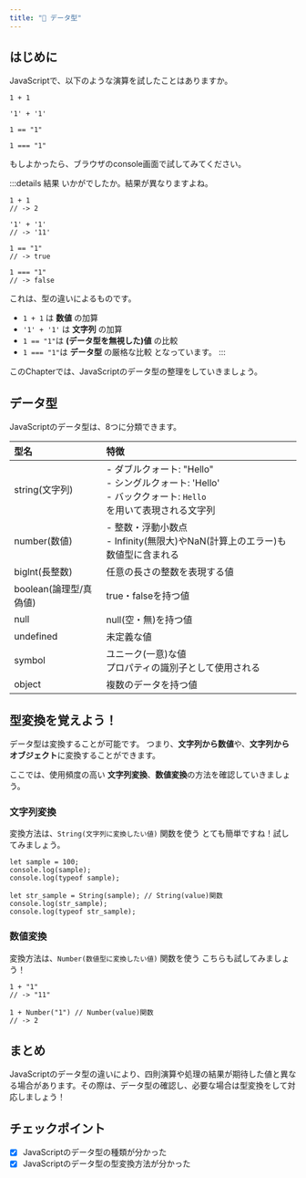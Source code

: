 ```yaml
---
title: "🔰 データ型"
---
```


## はじめに
JavaScriptで、以下のような演算を試したことはありますか。

```javascript:sample演算
1 + 1

'1' + '1'

1 == "1"

1 === "1"
```

もしよかったら、ブラウザのconsole画面で試してみてください。

:::details 結果
いかがでしたか。結果が異なりますよね。

```javascript:結果
1 + 1
// -> 2

'1' + '1'
// -> '11'

1 == "1"
// -> true

1 === "1"
// -> false
```

これは、型の違いによるものです。
- `1 + 1` は **数値** の加算
- `'1' + '1'` は **文字列** の加算
- `1 == "1"`は **(データ型を無視した)値** の比較
- `1 === "1"`は **データ型** の厳格な比較
となっています。
:::

このChapterでは、JavaScriptのデータ型の整理をしていきましょう。

## データ型
JavaScriptのデータ型は、8つに分類できます。

|型名|特徴|
|:--|:--|
|string(文字列)|- ダブルクォート: "Hello"<br>- シングルクォート: 'Hello'<br>- バッククォート: `Hello` <br>を用いて表現される文字列|
|number(数値)|- 整数・浮動小数点<br>- Infinity(無限大)やNaN(計算上のエラー)も数値型に含まれる|
|biglnt(長整数)|任意の長さの整数を表現する値|
|boolean(論理型/真偽値)|true・falseを持つ値|
|null|null(空・無)を持つ値|
|undefined|未定義な値|
|symbol|ユニーク(一意)な値<br>プロパティの識別子として使用される|
|object|複数のデータを持つ値|

## 型変換を覚えよう！
データ型は変換することが可能です。
つまり、**文字列から数値**や、**文字列からオブジェクト**に変換することができます。

ここでは、使用頻度の高い
**文字列変換**、**数値変換**の方法を確認していきましょう。

### 文字列変換
変換方法は、`String(文字列に変換したい値)` 関数を使う
とても簡単ですね！試してみましょう。

```javascript:文字列に変換する
let sample = 100;
console.log(sample);
console.log(typeof sample);

let str_sample = String(sample); // String(value)関数
console.log(str_sample);
console.log(typeof str_sample);
```

### 数値変換
変換方法は、`Number(数値型に変換したい値)` 関数を使う
こちらも試してみましょう！

```javascript:数値型に変換する
1 + "1"
// -> "11"

1 + Number("1") // Number(value)関数
// -> 2
```

## まとめ
JavaScriptのデータ型の違いにより、四則演算や処理の結果が期待した値と異なる場合があります。その際は、データ型の確認し、必要な場合は型変換をして対応しましょう！

## チェックポイント
- [x] JavaScriptのデータ型の種類が分かった
- [x] JavaScriptのデータ型の型変換方法が分かった
